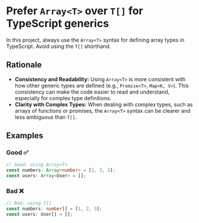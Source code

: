 # Prefer `Array<T>` over `T[]` for TypeScript generics

In this project, always use the `Array<T>` syntax for defining array types in TypeScript. Avoid using the `T[]` shorthand.

## Rationale

- **Consistency and Readability:** Using `Array<T>` is more consistent with how other generic types are defined (e.g., `Promise<T>`, `Map<K, V>`). This consistency can make the code easier to read and understand, especially for complex type definitions.
- **Clarity with Complex Types:** When dealing with complex types, such as arrays of functions or promises, the `Array<T>` syntax can be clearer and less ambiguous than `T[]`.

## Examples

### Good ✅

```typescript
// Good: using Array<T>
const numbers: Array<number> = [1, 2, 3];
const users: Array<User> = [];
```

### Bad ❌

```typescript
// Bad: using T[]
const numbers: number[] = [1, 2, 3];
const users: User[] = [];
```
